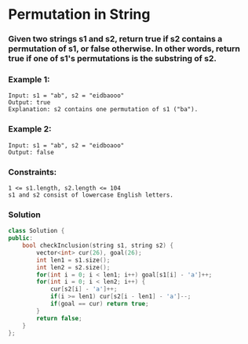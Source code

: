# Permutation in String
### Given two strings s1 and s2, return true if s2 contains a permutation of s1, or false otherwise. In other words, return true if one of s1's permutations is the substring of s2.

### Example 1:

    Input: s1 = "ab", s2 = "eidbaooo"
    Output: true
    Explanation: s2 contains one permutation of s1 ("ba").
### Example 2:

    Input: s1 = "ab", s2 = "eidboaoo"
    Output: false

### Constraints:

    1 <= s1.length, s2.length <= 104
    s1 and s2 consist of lowercase English letters.

### Solution
```cpp
class Solution {
public:
    bool checkInclusion(string s1, string s2) {
	    vector<int> cur(26), goal(26);
	    int len1 = s1.size();
	    int len2 = s2.size();
	    for(int i = 0; i < len1; i++) goal[s1[i] - 'a']++;
	    for(int i = 0; i < len2; i++) {
		    cur[s2[i] - 'a']++;
		    if(i >= len1) cur[s2[i - len1] - 'a']--;
		    if(goal == cur) return true;
	    }
	    return false;
    }
};
```